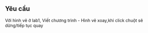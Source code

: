 ## Yêu cầu

Với hình vẽ ở lab1, Viết chương trình 
    - Hình vẽ xoay,khi click chuột sẽ dừng/tiếp tục quay  
